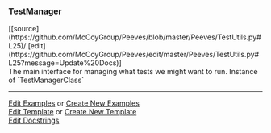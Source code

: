 ### <a id="Peeves.TestUtils.TestManager">TestManager</a> 
<div class="docs-source-link" markdown="1">
[[source](https://github.com/McCoyGroup/Peeves/blob/master/Peeves/TestUtils.py#L25)/
[edit](https://github.com/McCoyGroup/Peeves/edit/master/Peeves/TestUtils.py#L25?message=Update%20Docs)]
</div>
The main interface for managing what tests we might want to run.
Instance of `TestManagerClass`










---

[Edit Examples](https://github.com/McCoyGroup/Peeves/edit/gh-pages/ci/examples/Peeves/TestUtils/TestManager.md) or 
[Create New Examples](https://github.com/McCoyGroup/Peeves/new/gh-pages/?filename=ci/examples/Peeves/TestUtils/TestManager.md) <br/>
[Edit Template](https://github.com/McCoyGroup/Peeves/edit/gh-pages/ci/docs/Peeves/TestUtils/TestManager.md) or 
[Create New Template](https://github.com/McCoyGroup/Peeves/new/gh-pages/?filename=ci/docs/templates/Peeves/TestUtils/TestManager.md) <br/>
[Edit Docstrings](https://github.com/McCoyGroup/Peeves/edit/master/Peeves/TestUtils.py#L25?message=Update%20Docs)


